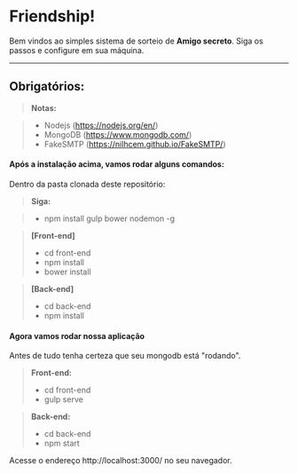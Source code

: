 Friendship!
===================

Bem vindos ao simples sistema de sorteio de **Amigo secreto**. Siga os passos e configure em sua máquina.

----------

Obrigatórios:
-------------

> **Notas:**

> - Nodejs (https://nodejs.org/en/)
> - MongoDB (https://www.mongodb.com/)
> - FakeSMTP (https://nilhcem.github.io/FakeSMTP/)

####  Após a instalação acima, vamos rodar alguns comandos:

Dentro da pasta clonada deste repositório:

> **Siga:**

> - npm install gulp bower nodemon -g

> **[Front-end]**
>
> - cd front-end
> - npm install
> - bower install

> **[Back-end]**
>
> - cd back-end
> - npm install


####  Agora vamos rodar nossa aplicação

Antes de tudo tenha certeza que seu mongodb está "rodando".

> **Front-end:**
>
> - cd front-end
> - gulp serve

> **Back-end:**
>
> - cd back-end
> - npm start

Acesse o endereço http://localhost:3000/ no seu navegador.
